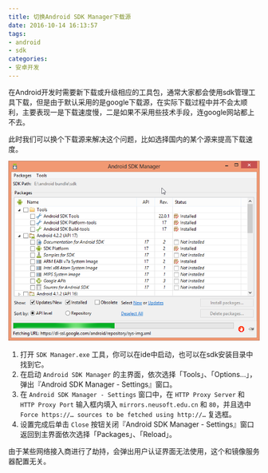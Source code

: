 ```yaml
---
title: 切换Android SDK Manager下载源
date: 2016-10-14 16:13:57
tags: 
- android
- sdk
categories: 
- 安卓开发
---
```


在Android开发时需要新下载或升级相应的工具包，通常大家都会使用sdk管理工具下载，但是由于默认采用的是google下载源，在实际下载过程中并不会太顺利，主要表现一是下载速度慢，二是如果不采用些技术手段，连google网站都上不去。

此时我们可以换个下载源来解决这个问题，比如选择国内的某个源来提高下载速度。

![Android-SDK-Manager.png](/images/Android-SDK-Manager.png)

1. 打开  `SDK Manager.exe` 工具，你可以在ide中启动，也可以在sdk安装目录中找到它。
1. 在启动  `Android SDK Manager` 的主界面，依次选择「Tools」、「Options…」，弹出『Android SDK Manager - Settings』窗口。
1. 在 `Android SDK Manager - Settings` 窗口中，在 `HTTP Proxy Server` 和  `HTTP Proxy Port` 输入框内填入 `mirrors.neusoft.edu.cn` 和 `80`，并且选中 `Force https://… sources to be fetched using http://…` 复选框。
1. 设置完成后单击  `Close` 按钮关闭『Android SDK Manager - Settings』窗口返回到主界面依次选择「Packages」、「Reload」。

由于某些网络接入商进行了劫持，会弹出用户认证界面无法使用，这个和镜像服务器配置无关。
